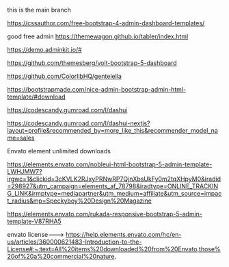 this is the main branch

https://cssauthor.com/free-bootstrap-4-admin-dashboard-templates/

good free admin 
https://themewagon.github.io/tabler/index.html

https://demo.adminkit.io/#

https://github.com/themesberg/volt-bootstrap-5-dashboard

https://github.com/ColorlibHQ/gentelella

https://bootstrapmade.com/nice-admin-bootstrap-admin-html-template/#download

https://codescandy.gumroad.com/l/dashui

https://codescandy.gumroad.com/l/dashui-nextjs?layout=profile&recommended_by=more_like_this&recommender_model_name=sales


Envato element unlimited downloads

https://elements.envato.com/nobleui-html-bootstrap-5-admin-template-LWHJMW7?irgwc=1&clickid=3cKVLK2RJxyPRNwRP7QjnXbsUkFy0m2tqXHpyM0&iradid=298927&utm_campaign=elements_af_78798&iradtype=ONLINE_TRACKING_LINK&irmptype=mediapartner&utm_medium=affiliate&utm_source=impact_radius&mp=Speckyboy%20Design%20Magazine


https://elements.envato.com/rukada-responsive-bootstrap-5-admin-template-V87RHA5


envato license--->
https://help.elements.envato.com/hc/en-us/articles/360000621483-Introduction-to-the-License#:~:text=All%20items%20downloaded%20from%20Envato,those%20of%20a%20commercial%20nature.
